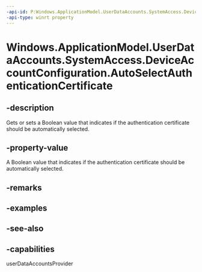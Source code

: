 ----api-id: P:Windows.ApplicationModel.UserDataAccounts.SystemAccess.DeviceAccountConfiguration.AutoSelectAuthenticationCertificate
-api-type: winrt property
---<!-- Property syntaxpublic bool AutoSelectAuthenticationCertificate { get;  set; }--># Windows.ApplicationModel.UserDataAccounts.SystemAccess.DeviceAccountConfiguration.AutoSelectAuthenticationCertificate## -descriptionGets or sets a Boolean value that indicates if the authentication certificate should be automatically selected.## -property-valueA Boolean value that indicates if the authentication certificate should be automatically selected.## -remarks## -examples## -see-also## -capabilitiesuserDataAccountsProvider